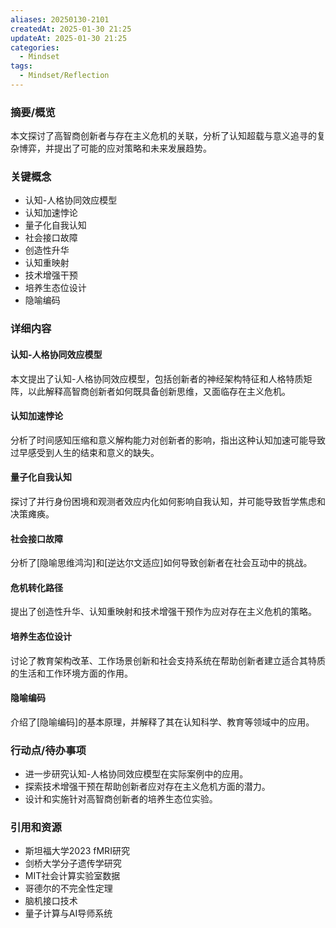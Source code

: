 ```yaml
---
aliases: 20250130-2101
createdAt: 2025-01-30 21:25
updateAt: 2025-01-30 21:25
categories:
  - Mindset
tags:
  - Mindset/Reflection
---
```

### 摘要/概览
本文探讨了高智商创新者与存在主义危机的关联，分析了认知超载与意义追寻的复杂博弈，并提出了可能的应对策略和未来发展趋势。
### 关键概念
- 认知-人格协同效应模型
- 认知加速悖论
- 量子化自我认知
- 社会接口故障
- 创造性升华
- 认知重映射
- 技术增强干预
- 培养生态位设计
- 隐喻编码
### 详细内容
#### 认知-人格协同效应模型
本文提出了认知-人格协同效应模型，包括创新者的神经架构特征和人格特质矩阵，以此解释高智商创新者如何既具备创新思维，又面临存在主义危机。
#### 认知加速悖论
分析了时间感知压缩和意义解构能力对创新者的影响，指出这种认知加速可能导致过早感受到人生的结束和意义的缺失。
#### 量子化自我认知
探讨了并行身份困境和观测者效应内化如何影响自我认知，并可能导致哲学焦虑和决策瘫痪。
#### 社会接口故障
分析了[隐喻思维鸿沟]和[逆达尔文适应]如何导致创新者在社会互动中的挑战。
#### 危机转化路径
提出了创造性升华、认知重映射和技术增强干预作为应对存在主义危机的策略。
#### 培养生态位设计
讨论了教育架构改革、工作场景创新和社会支持系统在帮助创新者建立适合其特质的生活和工作环境方面的作用。
#### 隐喻编码
介绍了[隐喻编码]的基本原理，并解释了其在认知科学、教育等领域中的应用。

### 行动点/待办事项
- 进一步研究认知-人格协同效应模型在实际案例中的应用。
- 探索技术增强干预在帮助创新者应对存在主义危机方面的潜力。
- 设计和实施针对高智商创新者的培养生态位实验。
### 引用和资源
- 斯坦福大学2023 fMRI研究
- 剑桥大学分子遗传学研究
- MIT社会计算实验室数据
- 哥德尔的不完全性定理
- 脑机接口技术
- 量子计算与AI导师系统
